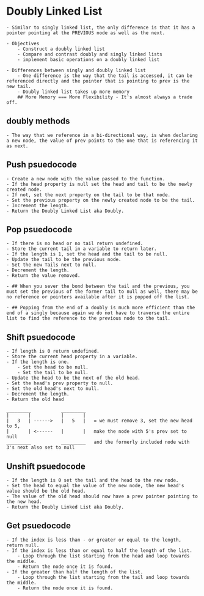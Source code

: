 # Doubly Linked List

    - Similar to singly linked list, the only difference is that it has a pointer pointing at the PREVIOUS node as well as the next. 

    - Objectives
        - Construct a doubly linked list
        - Compare and contrast doubly and singly linked lists 
        - implement basic operations on a doubly linked list
    
    - Differences between singly and doubly linked list
        - One difference is the way that the tail is accessed, it can be referenced directly and the pointer that is pointing to prev is the new tail. 
        - Doubly linked list takes up more memory 
        ## More Memory === More Flexibility - It's almost always a trade off. 

## doubly methods

    - The way that we reference in a bi-directional way, is when declaring a new node, the value of prev points to the one that is referencing it as next.

## Push psuedocode 

    - Create a new node with the value passed to the function.
    - If the head property is null set the head and tail to be the newly created node.
    - If not, set the next property on the tail to be that node. 
    - Set the previous property on the newly created node to be the tail. 
    - Increment the length.
    - Return the Doubly Linked List aka Doubly.

## Pop psuedocode

    - If there is no head or no tail return undefined.
    - Store the current tail in a variable to return later.
    - If the length is 1, set the head and the tail to be null.
    - Update the tail to be the previous node. 
    - Set the new Tails next to null.
    - Decrement the length.
    - Return the value removed.

    - ## When you sever the bond between the tail and the previous, you must set the previous of the former tail to null as well, there may be no reference or pointers available after it is popped off the list. 

    - ## Popping from the end of a doubly is much more efficient than the end of a singly because again we do not have to traverse the entire list to find the reference to the previous node to the tail.

## Shift psuedocode

    - If length is 0 return undefined.
    - Store the current head property in a variable.
    - If the length is one.
        - Set the head to be null.
        - Set the tail to be null.
    - Update the head to be the next of the old head. 
    - Set the head's prev property to null.
    - Set the old head's next to null.
    - Decrement the length.
    - Return the old head

    _________           _________
    |       |           |       |
    |   3   | ------>   |   5   |   = we must remove 3, set the new head to 5, 
    |       | <------   |       |   make the node with 5's prev set to null
    _________           _________   and the formerly included node with 3's next also set to null

## Unshift psuedocode

    - If the length is 0 set the tail and the head to the new node.
    - Set the head to equal the value of the new node, the new head's value should be the old head. 
    - The value of the old head should now have a prev pointer pointing to the new head. 
    - Return the Doubly Linked List aka Doubly.

## Get psuedocode

    - If the index is less than - or greater or equal to the length, return null.
    - If the index is less than or equal to half the length of the list.
        - Loop through the list starting from the head and loop towards the middle.
        - Return the node once it is found.
    - If the greater than half the length of the list.
        - Loop through the list starting from the tail and loop towards the middle.
        - Return the node once it is found. 

        
